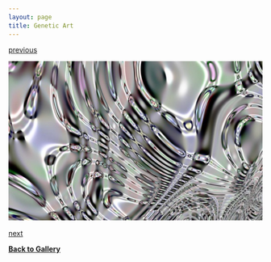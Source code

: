 ```yaml
---
layout: page
title: Genetic Art
---
```


[previous](page5-1009-full.html)

![](page5-1010-full.jpg)

[next](page5-1011-full.html)		

[**Back to Gallery**](../index.html)